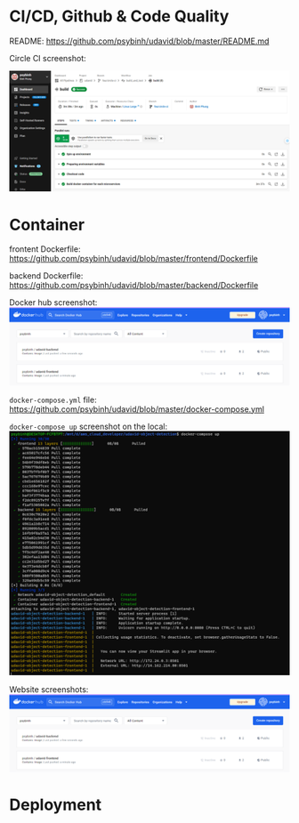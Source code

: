 # CI/CD, Github & Code Quality

README: https://github.com/psybinh/udavid/blob/master/README.md

Circle CI screenshot: 

![](./images/CI.png "Circle CI screenshot")

# Container

frontent Dockerfile: https://github.com/psybinh/udavid/blob/master/frontend/Dockerfile

backend Dockerfile: https://github.com/psybinh/udavid/blob/master/backend/Dockerfile

Docker hub screenshot:
![](./images/docker_hub.png "Docker hub screenshot")

`docker-compose.yml` file: https://github.com/psybinh/udavid/blob/master/docker-compose.yml

`docker-compose up` screenshot on the local:
![](./images/docker_compose.png "docker-compose up")

Website screenshots:
![](./images/docker_hub.png "Website screenshots")

# Deployment

<!-- `kubectl get deployments` screenshot: -->

<!-- `kubectl get pods` screenshot: -->

<!-- `kubectl get services` screenshot: -->

<!-- Website URL: -->

<!-- Website screenshots: -->

<!-- Add Yolo model `yolov7-tiny_736x1280.onnx` to S3 -->

<!-- Edit backend Dockerfile:  -->

<!-- Edit fronend code:  -->

<!-- Edit backend code: -->

<!-- Re-build fronend docker: -->

<!-- Re-build backend docker: -->

<!-- CloudWatch screenshot: -->
